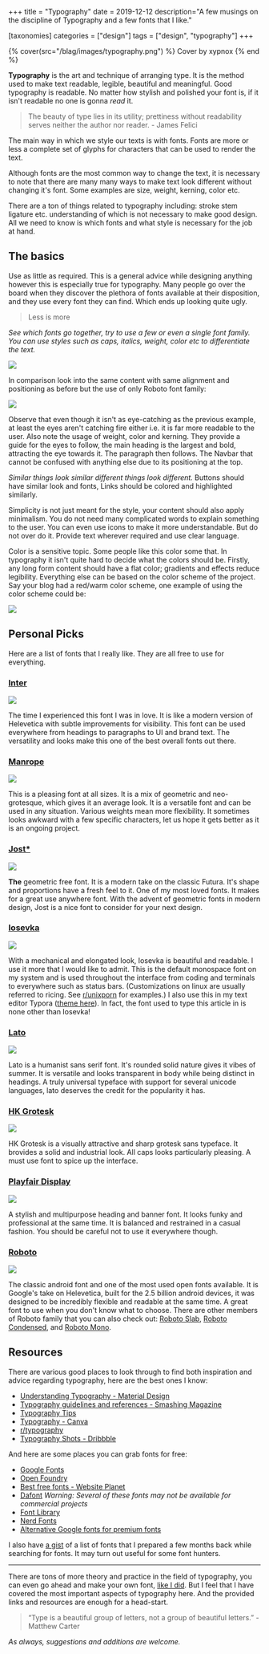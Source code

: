 +++
title = "Typography"
date = 2019-12-12
description="A few musings on the discipline of Typography and a few fonts that I like."

[taxonomies]
categories = ["design"]
tags = ["design", "typography"]
+++

{% cover(src="/blag/images/typography.png") %}
Cover by xypnox
{% end %}

**Typography** is the art and technique of arranging type. It is the method used to make text readable, legible, beautiful and meaningful. Good typography is readable. No matter how stylish and polished your font is, if it isn't readable no one is gonna _read_ it.

> The beauty of type lies in its utility; prettiness without readability serves neither the author nor reader. - James Felici

The main way in which we style our texts is with fonts. Fonts are more or less a complete set of glyphs for characters that can be used to render the text.

Although fonts are the most common way to change the text, it is necessary to note that there are many many ways to make text look different without changing it's font. Some examples are size, weight, kerning, color etc.

There are a ton of things related to typography including: stroke stem ligature etc. understanding of which is not necessary to make good design. All we need to know is which fonts and what style is necessary for the job at hand.

## The basics

Use as little as required. This is a general advice while designing anything however this is especially true for typography. Many people go over the board when they discover the plethora of fonts available at their disposition, and they use every font they can find. Which ends up looking quite ugly.

> Less is more

_See which fonts go together, try to use a few or even a single font family. You can use styles such as caps, italics, weight, color etc to differentiate the text._

![](https://i.imgur.com/LIY4e4p.png)

In comparison look into the same content with same alignment and positioning as before but the use of only Roboto font family:

![](https://i.imgur.com/XZ7rId3.png)

Observe that even though it isn't as eye-catching as the previous example, at least the eyes aren't catching fire either i.e. it is far more readable to the user. Also note the usage of weight, color and kerning. They provide a guide for the eyes to follow, the main heading is the largest and bold, attracting the eye towards it. The paragraph then follows. The Navbar that cannot be confused with anything else due to its positioning at the top.

_Similar things look similar different things look different._ Buttons should have similar look and fonts, Links should be colored and highlighted similarly.

Simplicity is not just meant for the style, your content should also apply minimalism. You do not need many complicated words to explain something to the user. You can even use icons to make it more understandable. But do not over do it. Provide text wherever required and use clear language.

Color is a sensitive topic. Some people like this color some that. In typography it isn't quite hard to decide what the colors should be. Firstly, any long form content should have a flat color; gradients and effects reduce legibility. Everything else can be based on the color scheme of the project. Say your blog had a red/warm color scheme, one example of using the color scheme could be:

![](https://i.imgur.com/bGjS8Ca.png)

## Personal Picks

Here are a list of fonts that I really like. They are all free to use for everything.

### [Inter](https://rsms.me/inter/)

![](https://i.imgur.com/8otQbVs.png)

The time I experienced this font I was in love. It is like a modern version of Helevetica with subtle improvements for visibility. This font can be used everywhere from headings to paragraphs to UI and brand text. The versatility and looks make this one of the best overall fonts out there.

### [Manrope](https://github.com/sharanda/manrope)

![](https://i.imgur.com/BrOKvPy.png)

This is a pleasing font at all sizes. It is a mix of geometric and neo-grotesque, which gives it an average look. It is a versatile font and can be used in any situation. Various weights mean more flexibility. It sometimes looks awkward with a few specific characters, let us hope it gets better as it is an ongoing project.

### [Jost\*](https://indestructibletype.com/Jost.html)

![](https://i.imgur.com/0sA3qp7.png)

**The** geometric free font. It is a modern take on the classic Futura. It's shape and proportions have a fresh feel to it. One of my most loved fonts. It makes for a great use anywhere font. With the advent of geometric fonts in modern design, Jost is a nice font to consider for your next design.

### [Iosevka](https://github.com/be5invis/Iosevka)

![](https://i.imgur.com/OfyGVbA.png)

With a mechanical and elongated look, Iosevka is beautiful and readable. I use it more that I would like to admit. This is the default monospace font on my system and is used throughout the interface from coding and terminals to everywhere such as status bars. (Customizations on linux are usually referred to ricing. See [r/unixporn](https://www.reddit.com/r/unixporn/top/?t=all) for examples.) I also use this in my text editor Typora ([theme here](https://theme.typora.io/theme/Xydark/)). In fact, the font used to type this article in is none other than Iosevka!

### [Lato](http://www.latofonts.com/)

![](https://i.imgur.com/Nxpnupa.png)

Lato is a humanist sans serif font. It's rounded solid nature gives it vibes of summer. It is versatile and looks transparent in body while being distinct in headings. A truly universal typeface with support for several unicode languages, lato deserves the credit for the popularity it has.

### [HK Grotesk](https://hanken.co/products/hk-grotesk)

![](https://i.imgur.com/gEWvPV5.png)

HK Grotesk is a visually attractive and sharp grotesk sans typeface. It brovides a solid and industrial look. All caps looks particularly pleasing. A must use font to spice up the interface.

### [Playfair Display](https://github.com/clauseggers/Playfair-Display)

![](https://i.imgur.com/ZHJWck8.png)

A stylish and multipurpose heading and banner font. It looks funky and professional at the same time. It is balanced and restrained in a casual fashion. You should be careful not to use it everywhere though.

### [Roboto](https://fonts.google.com/specimen/Roboto)

![](https://i.imgur.com/WpvykbE.png)

The classic android font and one of the most used open fonts available. It is Google's take on Helevetica, built for the 2.5 billion android devices, it was designed to be incredibly flexible and readable at the same time. A great font to use when you don't know what to choose. There are other members of Roboto family that you can also check out: [Roboto Slab](https://fonts.google.com/specimen/Roboto+Slab), [Roboto Condensed](https://fonts.google.com/specimen/Roboto+Condensed), and [Roboto Mono](https://fonts.google.com/specimen/Roboto+Mono).

## Resources

There are various good places to look through to find both inspiration and advice regarding typography, here are the best ones I know:

- [Understanding Typography - Material Design](https://material.io/design/typography/understanding-typography.html)
- [Typography guidelines and references - Smashing Magazine](https://www.smashingmagazine.com/typography-guidelines-and-references)
- [Typography Tips](https://www.creativelive.com/blog/typography-tips/)
- [Typography - Canva](https://www.canva.com/learn/typography-design/)
- [r/typography](https://www.reddit.com/r/typography)
- [Typography Shots - Dribbble](https://dribbble.com/shots/popular/typography)

And here are some places you can grab fonts for free:

- [Google Fonts](https://material.io/design/typography/understanding-typography.html)
- [Open Foundry](https://open-foundry.com/fonts)
- [Best free fonts - Website Planet](https://www.websiteplanet.com/blog/best-free-fonts/)
- [Dafont](https://www.dafont.com/) _Warning: Several of these fonts may not be available for commercial projects_
- [Font Library](https://fontlibrary.org/)
- [Nerd Fonts](https://github.com/ryanoasis/nerd-fonts)
- [Alternative Google fonts for premium fonts](https://designtheway.com/most-used-fonts-alternative-google-fonts/)

I also have [a gist](https://gist.github.com/xypnox/b1364330ef326172b2f84a89d08e5e96) of a list of fonts that I prepared a few months back while searching for fonts. It may turn out useful for some font hunters.

---

There are tons of more theory and practice in the field of typography, you can even go ahead and make your own font, [like I did](https://github.com/xypnox/Oliver/). But I feel that I have covered the most important aspects of typography here. And the provided links and resources are enough for a head-start.

> “Type is a beautiful group of letters, not a group of beautiful letters.” - Matthew Carter

_As always, suggestions and additions are welcome._
